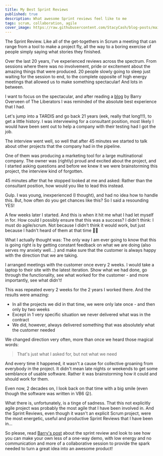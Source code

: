 ```yaml
---
title: My Best Sprint Reviews
published: true
description: What awesome Sprint reviews feel like to me
tags: scrum, collaboration, agile
cover_image: https://raw.githubusercontent.com/StacyCash/blog-posts/main/agile/2021/sprint-review/cover-image.jpg
---
```


The Sprint Review. Like all of the get-togethers in Scrum a meeting that can range from a tool to make a project fly, all the way to a boring exercise of people simply saying what stories they finished.

Over the last 20 years, I've experienced reviews across the spectrum. From sessions where there was no involvement, pride or excitement about the amazing things that were produced. 20 people slowly going to sleep just waiting for the session to end, to the complete opposite of high energy meetings that allowed us to make something spectacular! And lots in between.

I want to focus on the spectacular, and after reading a [blog](https://medium.com/the-liberators/how-to-run-a-sprint-review-online-c9393515c038) by Barry Overveen of The Liberators I was reminded of the absolute best experience that I had.

Let's jump into a TARDIS and go back 21 years (eek, really that long!!!), to get a little history. I was interviewing for a consultant position, most likely I would have been sent out to help a company with their testing had I got the job.

The interview went well, so well that after 45 minutes we started to talk about other projects that the company had in the pipeline.

One of them was producing a marketing tool for a large multinational company. The owner was (rightly) proud and excited about the project, and I started asking questions and before we knew it we were brainstorming this project, the interview kind of forgotten.

45 minutes after that he stopped looked at me and asked: Rather than the consultant position, how would you like to lead this instead.

Gulp. I was young, inexperienced (I thought), and had no idea how to handle this. But, how often do you get chances like this? So I said a resounding YES!

A few weeks later I started. And this is when it hit me what I had let myself in for. How could I possibly ensure that this was a success? I didn't think: I must do agile/scrum. Not because I didn't think it would work, but just because I hadn't heard of them at that time 🤷‍♀️

What I actually thought was: The only way I am ever going to know that this is going right is by getting constant feedback on what we are doing (also serves my anxiety well...) and make sure that the customer is always happy with the direction that we are taking.

I arranged meetings with the customer once every 2 weeks. I would take a laptop to their site with the latest iteration. Show what we had done, go through the functionality, see what worked for the customer - and more importantly, see what didn't!

This was repeated every 2 weeks for the 2 years I worked there. And the results were amazing:

* In all the projects we did in that time, we were only late once - and then only by two weeks
* Except in 1 very specific situation we never delivered what was in the contract
* We did, however, always delivered something that was absolutely what the customer needed

We changed direction very often, more than once we heard those magical words:

> That's just what I asked for, but not what we need

And every time it happened, it wasn't a cause for collective groaning from everybody in the project. It didn't mean late nights or weekends to get some semblance of usable software. Rather it was brainstorming how it could and should work for them.

Even now, 2 decades on, I look back on that time with a big smile (even though the software was written in VB6 😛).

What there is, unfortunately, is a tinge of sadness. That this not explicitly agile project was probably the most agile that I have been involved in. And the Sprint Reviews, even though it wasn't an explicit Scrum project, were the most energetic, useful and productive Sprint Reviews that I have been in...

So please, read [Barry's post](https://medium.com/the-liberators/how-to-run-a-sprint-review-online-c9393515c038) about the sprint review and look to see how you can make your own less of a one-way demo, with low energy and no communication and more of a collaborative session to provide the spark needed to turn a great idea into an awesome product!
